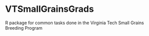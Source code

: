 # VTSmallGrainsGrads
R package for common tasks done in the Virginia Tech Small Grains Breeding Program 
